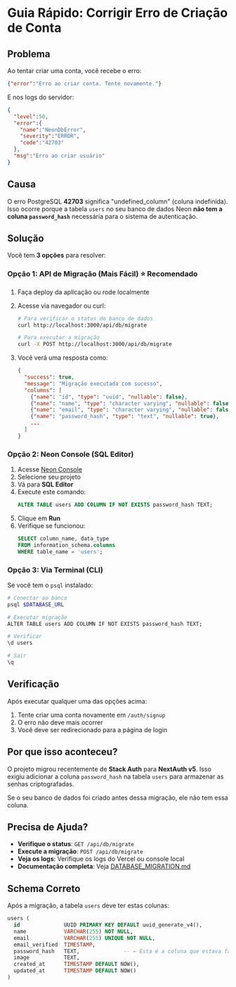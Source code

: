 # Guia Rápido: Corrigir Erro de Criação de Conta

## Problema
Ao tentar criar uma conta, você recebe o erro:
```json
{"error":"Erro ao criar conta. Tente novamente."}
```

E nos logs do servidor:
```json
{
  "level":50,
  "error":{
    "name":"NeonDbError",
    "severity":"ERROR",
    "code":"42703"
  },
  "msg":"Erro ao criar usuário"
}
```

## Causa
O erro PostgreSQL **42703** significa "undefined_column" (coluna indefinida). Isso ocorre porque a tabela `users` no seu banco de dados Neon **não tem a coluna `password_hash`** necessária para o sistema de autenticação.

## Solução

Você tem **3 opções** para resolver:

### Opção 1: API de Migração (Mais Fácil) ⭐ Recomendado

1. Faça deploy da aplicação ou rode localmente
2. Acesse via navegador ou curl:
   ```bash
   # Para verificar o status do banco de dados
   curl http://localhost:3000/api/db/migrate
   
   # Para executar a migração
   curl -X POST http://localhost:3000/api/db/migrate
   ```

3. Você verá uma resposta como:
   ```json
   {
     "success": true,
     "message": "Migração executada com sucesso",
     "columns": [
       {"name": "id", "type": "uuid", "nullable": false},
       {"name": "name", "type": "character varying", "nullable": false},
       {"name": "email", "type": "character varying", "nullable": false},
       {"name": "password_hash", "type": "text", "nullable": true},
       ...
     ]
   }
   ```

### Opção 2: Neon Console (SQL Editor)

1. Acesse [Neon Console](https://console.neon.tech/)
2. Selecione seu projeto
3. Vá para **SQL Editor**
4. Execute este comando:
   ```sql
   ALTER TABLE users ADD COLUMN IF NOT EXISTS password_hash TEXT;
   ```
5. Clique em **Run**
6. Verifique se funcionou:
   ```sql
   SELECT column_name, data_type 
   FROM information_schema.columns 
   WHERE table_name = 'users';
   ```

### Opção 3: Via Terminal (CLI)

Se você tem o `psql` instalado:

```bash
# Conectar ao banco
psql $DATABASE_URL

# Executar migração
ALTER TABLE users ADD COLUMN IF NOT EXISTS password_hash TEXT;

# Verificar
\d users

# Sair
\q
```

## Verificação

Após executar qualquer uma das opções acima:

1. Tente criar uma conta novamente em `/auth/signup`
2. O erro não deve mais ocorrer
3. Você deve ser redirecionado para a página de login

## Por que isso aconteceu?

O projeto migrou recentemente de **Stack Auth** para **NextAuth v5**. Isso exigiu adicionar a coluna `password_hash` na tabela `users` para armazenar as senhas criptografadas.

Se o seu banco de dados foi criado antes dessa migração, ele não tem essa coluna.

## Precisa de Ajuda?

- **Verifique o status**: `GET /api/db/migrate`
- **Execute a migração**: `POST /api/db/migrate`
- **Veja os logs**: Verifique os logs do Vercel ou console local
- **Documentação completa**: Veja [DATABASE_MIGRATION.md](./DATABASE_MIGRATION.md)

## Schema Correto

Após a migração, a tabela `users` deve ter estas colunas:

```sql
users (
  id              UUID PRIMARY KEY DEFAULT uuid_generate_v4(),
  name            VARCHAR(255) NOT NULL,
  email           VARCHAR(255) UNIQUE NOT NULL,
  email_verified  TIMESTAMP,
  password_hash   TEXT,              -- ← Esta é a coluna que estava faltando
  image           TEXT,
  created_at      TIMESTAMP DEFAULT NOW(),
  updated_at      TIMESTAMP DEFAULT NOW()
)
```
